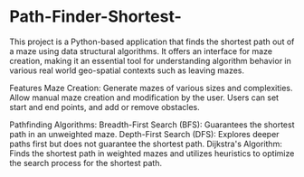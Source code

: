 # Path-Finder-Shortest-
This project is a Python-based application that finds the shortest path out of a maze using data structural algorithms. It offers an interface for maze creation, making it an essential tool for understanding algorithm behavior in various real world geo-spatial contexts such as leaving mazes.

Features
Maze Creation:
Generate mazes of various sizes and complexities.
Allow manual maze creation and modification by the user.
Users can set start and end points, and add or remove obstacles.

Pathfinding Algorithms:
Breadth-First Search (BFS): Guarantees the shortest path in an unweighted maze.
Depth-First Search (DFS): Explores deeper paths first but does not guarantee the shortest path.
Dijkstra's Algorithm: Finds the shortest path in weighted mazes and utilizes heuristics to optimize the search process for the shortest path.
